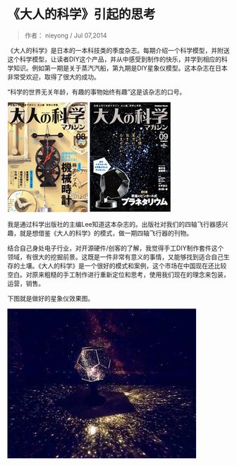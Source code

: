#  《大人的科学》引起的思考
> 作者： nieyong
> / Jul 07,2014

《大人的科学》是日本的一本科技类的季度杂志。每期介绍一个科学模型，并附送这个科学模型，让读者DIY这个产品，并从中感受到制作的快乐，并学到相应的科学知识。例如第一期是关于蒸汽汽船，第九期是DIY星象仪模型。这本杂志在日本非常受欢迎，取得了很大的成功。

“科学的世界无关年龄，有趣的事物始终有趣”这是该杂志的口号。

![](/assets/img/adult-science.jpg)
![](/assets/img/adult-science-2.jpg)

我是通过科学出版社的主编Lee知道这本杂志的。出版社对我们的四轴飞行器感兴趣，就是想借鉴《大人的科学》的模式，做一期四轴飞行器的刊物。

结合自己身处电子行业，对开源硬件/创客的了解，我觉得手工DIY制作套件这个领域，有很大的挖掘前景。这既是一件非常有意义的事情，又能够找到适合自己生存的土壤。《大人的科学》是一个很好的模式和案例，这个市场在中国现在还比较空白。对原来粗糙的手工制作进行重新定位和思考，使用我们现在的理念来包装，运营，销售。

下图就是做好的星象仪效果图。

![](/assets/img/star-model.jpg)

